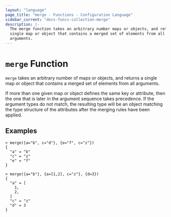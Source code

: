 ```yaml
---
layout: "language"
page_title: "merge - Functions - Configuration Language"
sidebar_current: "docs-funcs-collection-merge"
description: |-
  The merge function takes an arbitrary number maps or objects, and returns a
  single map or object that contains a merged set of elements from all
  arguments.
---
```


# `merge` Function

`merge` takes an arbitrary number of maps or objects, and returns a single map
or object that contains a merged set of elements from all arguments.

If more than one given map or object defines the same key or attribute, then
the one that is later in the argument sequence takes precedence. If the
argument types do not match, the resulting type will be an object matching the
type structure of the attributes after the merging rules have been applied.

## Examples

```
> merge({a="b", c="d"}, {e="f", c="z"})
{
  "a" = "b"
  "c" = "z"
  "e" = "f"
}
```

```
> merge({a="b"}, {a=[1,2], c="z"}, {d=3})
{
  "a" = [
    1,
    2,
  ]
  "c" = "z"
  "d" = 3
}
```
